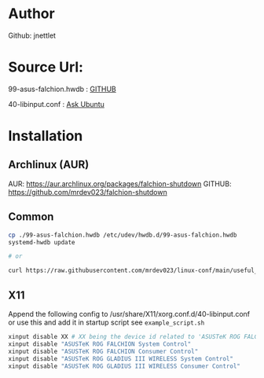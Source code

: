 # Author

Github: jnettlet


# Source Url:

99-asus-falchion.hwdb : [GITHUB](https://gist.github.com/jnettlet/afb20a048b8720f3b4eb8506d8b05643)

40-libinput.conf : [Ask Ubuntu](https://askubuntu.com/questions/1351203/how-do-i-stop-my-rog-falchion-wireless-keyboard-from-rebooting-ubuntu)

# Installation

## Archlinux (AUR)

AUR: https://aur.archlinux.org/packages/falchion-shutdown
GITHUB: https://github.com/mrdev023/falchion-shutdown

## Common

```bash
cp ./99-asus-falchion.hwdb /etc/udev/hwdb.d/99-asus-falchion.hwdb
systemd-hwdb update

# or 

curl https://raw.githubusercontent.com/mrdev023/linux-conf/main/useful_scripts/falchion/install.sh -o - | bash
```

## X11

Append the following config to /usr/share/X11/xorg.conf.d/40-libinput.conf or use this and add it in startup script see `example_script.sh`

```bash
xinput disable XX # XX being the device id related to 'ASUSTeK ROG FALCHION System Control'
xinput disable "ASUSTeK ROG FALCHION System Control"
xinput disable "ASUSTeK ROG FALCHION Consumer Control"
xinput disable "ASUSTeK ROG GLADIUS III WIRELESS System Control"
xinput disable "ASUSTeK ROG GLADIUS III WIRELESS Consumer Control"
```
